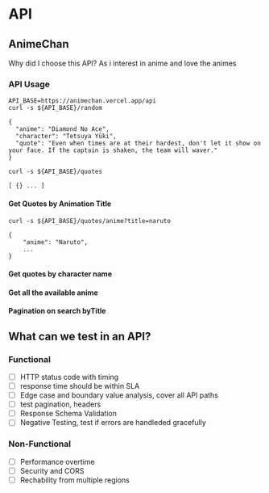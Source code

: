 # API

## AnimeChan

Why did I choose this API? As i interest in anime and love the animes

### API Usage

```
API_BASE=https://animechan.vercel.app/api
curl -s ${API_BASE}/random

{
  "anime": "Diamond No Ace",
  "character": "Tetsuya Yūki",
  "quote": "Even when times are at their hardest, don't let it show on your face. If the captain is shaken, the team will waver."
}

curl -s ${API_BASE}/quotes

[ {} ... ]
```

#### Get Quotes by Animation Title

```
curl -s ${API_BASE}/quotes/anime?title=naruto

{
    "anime": "Naruto",
    ...
}

```

#### Get quotes by character name

#### Get all the available anime

#### Pagination on search byTitle

## What can we test in an API?

### Functional

- [ ] HTTP status code with timing
- [ ] response time should be within SLA
- [ ] Edge case and boundary value analysis, cover all API paths
- [ ] test pagination, headers
- [ ] Response Schema Validation
- [ ] Negative Testing, test if errors are handleded gracefully

### Non-Functional

- [ ] Performance overtime
- [ ] Security and CORS
- [ ] Rechability from multiple regions
